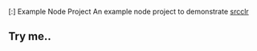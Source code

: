 [:] Example Node Project
An example node project to demonstrate [srcclr](https://www.srcclr.com)
## Try me..
